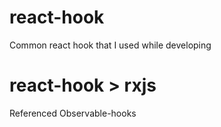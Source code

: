 # react-hook
Common react hook that I used while developing

# react-hook > rxjs
Referenced Observable-hooks

